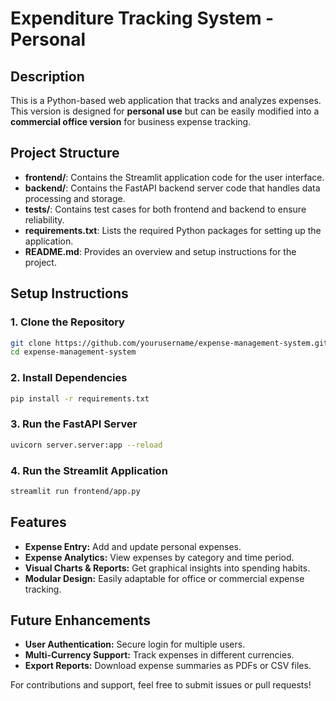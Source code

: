 # Expenditure Tracking System - Personal

## Description
This is a Python-based web application that tracks and analyzes expenses. This version is designed for **personal use** but can be easily modified into a **commercial office version** for business expense tracking.

## Project Structure
- **frontend/**: Contains the Streamlit application code for the user interface.
- **backend/**: Contains the FastAPI backend server code that handles data processing and storage.
- **tests/**: Contains test cases for both frontend and backend to ensure reliability.
- **requirements.txt**: Lists the required Python packages for setting up the application.
- **README.md**: Provides an overview and setup instructions for the project.

## Setup Instructions

### 1. Clone the Repository
```bash
git clone https://github.com/yourusername/expense-management-system.git
cd expense-management-system
```

### 2. Install Dependencies
```bash
pip install -r requirements.txt
```

### 3. Run the FastAPI Server
```bash
uvicorn server.server:app --reload
```

### 4. Run the Streamlit Application
```bash
streamlit run frontend/app.py
```

## Features
- **Expense Entry:** Add and update personal expenses.
- **Expense Analytics:** View expenses by category and time period.
- **Visual Charts & Reports:** Get graphical insights into spending habits.
- **Modular Design:** Easily adaptable for office or commercial expense tracking.

## Future Enhancements
- **User Authentication:** Secure login for multiple users.
- **Multi-Currency Support:** Track expenses in different currencies.
- **Export Reports:** Download expense summaries as PDFs or CSV files.

For contributions and support, feel free to submit issues or pull requests!

